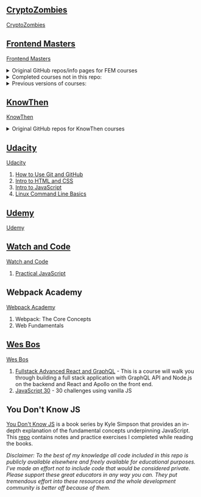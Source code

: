 

## [CryptoZombies](./Cryptozombies)

[CryptoZombies](https://cryptozombies.io/)

## [Frontend Masters](./Frontend_Masters)

[Frontend Masters](https://frontendmasters.com/)

<details>
  <summary>Original GitHub repos/info pages for FEM courses</summary>

  1. [Building Awesomer Apps with Angular](https://github.com/onehungrymind/angular-rest-app)
  1. [Build Cross-Platform Desktop Apps with Electron](https://gist.github.com/stevekinney/4cc5c61e827c00dbea55409f26d1da02)
  1. [Choosing a JavaScript Framework](https://github.com/btholt/jsmvc-pres)
  1. [Complete Intro to React, v4)](https://github.com/btholt/complete-intro-to-react-v4)
  1. [CSS Grids and Flexbox in Responsive Web](https://github.com/jen4web/fem-layout/)
  1. [ES6: The Right Parts](https://frontendmasters.com/assets/resources/kylesimpson/getify-es6-workshop.zip)
  1. [Introduction to Elm, v2](https://github.com/rtfeldman/elm-0.19-workshop/tree/master/intro)
  1. [Introduction to GraphQL](https://github.com/FrontendMasters/intro-to-graphql)
  1. [Introduction to Vue.js](https://github.com/sdras/intro-to-vue)
  1. [Mastering Chrome Developer Tools, v2](https://github.com/jkup/mastering-chrome-devtools)
  1. [Modern Search Engine Optimization (SEO)](https://github.com/mike-works/modern-seo)
  1. [Visual Studio Code](https://github.com/mike-works/vscode-fundamentals)
  1. [Webpack 4 Fundamentals](https://github.com/TheLarkInn/webpack-workshop-2018)
</details>


<details>
  <summary>Completed courses not in this repo:</summary>

  1. [Complete Introduction to Web Development, v2](https://btholt.github.io/intro-to-web-dev-v2/)
  1. [Full Stack for Front End Engineers](https://docs.google.com/presentation/d/1FPpbZ919vt8e1k2EGPd7BKhDlHao79ykvYLfDcMOsMo/edit#slide=id.p)
  1. Introduction to JavaScript Programming
  1. [JavaScript: From Fundamentals to Functional JS, v2](https://slides.com/bgando/f2f-final-day-1#/)
  1. [JavaScript: The Hard Parts](https://frontendmasters.com/assets/resources/willsentance/js-the-hard-parts.pdf)
</details>

<details>
  <summary>Previous versions of courses:</summary>

  1. [Complete Intro to React, v3 (feat. Redux, Router & Flow)](https://github.com/btholt/complete-intro-to-react)
  1. [Introduction to Web Development, v1](https://docs.google.com/presentation/d/1KeWOWSM28qYI1mtkuHkY2vB2UUhwNkg7sq_LPqfYXKs/edit#slide=id.g3902e45b2_083)
  1. [JavaScript: From Fundamentals to Functional JS, v1](https://slides.com/bgando/obj-arr-func#/)
  1. [Mastering Chrome Developer Tools, v1](https://github.com/jkup/mastering-chrome-devtools)
</details>

## [KnowThen](./KnowThen)

[KnowThen](https://courses.knowthen.com/courses/)

<details>
  <summary>Original GitHub repos for KnowThen courses</summary>
  
  1. [Elm For Beginners](https://github.com/knowthen/elm)
</details>

## [Udacity](./Udacity)

[Udacity](https://www.udacity.com/)

1. [How to Use Git and GitHub](https://www.udacity.com/course/how-to-use-git-and-github--ud775)
1. [Intro to HTML and CSS](https://www.udacity.com/course/intro-to-html-and-css--ud001)
1. [Intro to JavaScript](https://www.udacity.com/course/intro-to-javascript--ud803)
1. [Linux Command Line Basics](https://www.udacity.com/course/linux-command-line-basics--ud595)

## [Udemy](./Udemy)

[Udemy](https://www.udemy.com/)

## [Watch and Code](./Watch_And_Code)

[Watch and Code](https://watchandcode.com/)

1. [Practical JavaScript](https://watchandcode.com/p/practical-javascript)

## Webpack Academy 

[Webpack Academy](https://webpack.academy/courses)

1. Webpack: The Core Concepts
1. Web Fundamentals

## [Wes Bos](./Wes_Bos)

[Wes Bos](https://wesbos.com/)

1. [Fullstack Advanced React and GraphQL](https://advancedreact.com/) - This is a course will walk you through building a full stack application with GraphQL API and Node.js on the backend and React and Apollo on the front end.
1. [JavaScript 30](https://javascript30.com/) - 30 challenges using vanilla JS

## You Don't Know JS

[You Don't Know JS](https://github.com/getify/You-Dont-Know-JS) is a book series by Kyle Simpson that provides an in-depth explanation of the fundamental concepts underpinning JavaScript. This [repo](./You_Don't_Know_JS) contains notes and practice exercises I completed while reading the books.

_Disclaimer: To the best of my knowledge all code included in this repo is publicly available elsewhere and freely available for educational purposes. I've made an effort not to include code that would be considered private. Please support these great educators in any way you can. They put tremendous effort into these resources and the whole development community is better off because of them._
